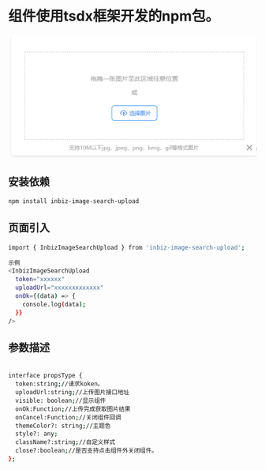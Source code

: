 # 组件使用tsdx框架开发的npm包。

![image](https://raw.githubusercontent.com/ljy15802316943/inbiz-image-search-upload/main/src/images/file.png)

## 安装依赖

```bash
npm install inbiz-image-search-upload
```

## 页面引入
```bash
import { InbizImageSearchUpload } from 'inbiz-image-search-upload';
```

```bash
示例
<InbizImageSearchUpload
  token="xxxxxx"
  uploadUrl="xxxxxxxxxxxxx"
  onOk={(data) => {
    console.log(data);
  }}
/>
```

## 参数描述

```bash

interface propsType {
  token:string;//请求koken。
  uploadUrl:string;//上传图片接口地址
  visible: boolean;//显示组件
  onOk:Function;//上传完成获取图片结果
  onCancel:Function;//关闭组件回调
  themeColor?: string;//主题色
  style?: any;
  className?:string;//自定义样式
  close?:boolean;//是否支持点击组件外关闭组件。
};

```
